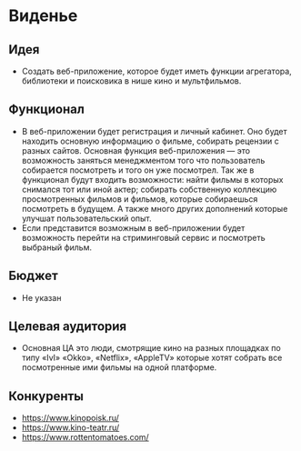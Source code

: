 # Виденье
## Идея
* Создать веб-приложение, которое будет иметь функции агрегатора, библиотеки и поисковика в нише кино и мультфильмов. 
## Функционал
* В веб-приложении будет регистрация и личный кабинет. Оно будет находить основную информацию о фильме, собирать рецензии с разных сайтов.
Основная функция веб-приложения — это возможность заняться менеджментом того что пользователь собирается посмотреть и того он уже посмотрел.
Так же в функционал будут входить возможности: 
найти фильмы в которых снимался тот или иной актер; собирать собственную коллекцию просмотренных фильмов и фильмов, которые собираешься посмотреть в будущем.
А также много других дополнений которые улучшат пользовательский опыт. 
* Если представится возможным в веб-приложении будет возможность перейти на стриминговый сервис и посмотреть выбраный фильм.
## Бюджет 
* Не указан 
## Целевая аудитория 
* Основная ЦА это люди, смотрящие кино на разных площадках по типу «IvI» «Okko», «Netflix», «AppleTV» которые хотят собрать все посмотренные ими фильмы на одной платформе.
## Конкуренты 
* https://www.kinopoisk.ru/
* https://www.kino-teatr.ru/
* https://www.rottentomatoes.com/

